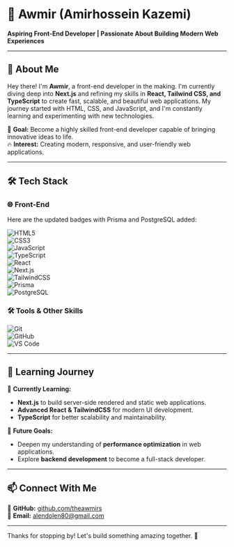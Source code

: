 # 🚀 Awmir (Amirhossein Kazemi)  

**Aspiring Front-End Developer | Passionate About Building Modern Web Experiences**  

---

## 👋 About Me  
Hey there! I'm **Awmir**, a front-end developer in the making. I'm currently diving deep into **Next.js** and refining my skills in **React, Tailwind CSS, and TypeScript** to create fast, scalable, and beautiful web applications. My journey started with HTML, CSS, and JavaScript, and I'm constantly learning and experimenting with new technologies.  

🎯 **Goal:** Become a highly skilled front-end developer capable of bringing innovative ideas to life.  
🔥 **Interest:** Creating modern, responsive, and user-friendly web applications.  

---

## 🛠️ Tech Stack  
### 🌐 Front-End  
Here are the updated badges with Prisma and PostgreSQL added:  

![HTML5](https://img.shields.io/badge/HTML5-E34F26?logo=html5&logoColor=white&style=for-the-badge)  
![CSS3](https://img.shields.io/badge/CSS3-1572B6?logo=css3&logoColor=white&style=for-the-badge)  
![JavaScript](https://img.shields.io/badge/JavaScript-F7DF1E?logo=javascript&logoColor=black&style=for-the-badge)  
![TypeScript](https://img.shields.io/badge/TypeScript-3178C6?logo=typescript&logoColor=white&style=for-the-badge)  
![React](https://img.shields.io/badge/React-61DAFB?logo=react&logoColor=white&style=for-the-badge)  
![Next.js](https://img.shields.io/badge/Next.js-000000?logo=nextdotjs&logoColor=white&style=for-the-badge)  
![TailwindCSS](https://img.shields.io/badge/TailwindCSS-06B6D4?logo=tailwindcss&logoColor=white&style=for-the-badge)  
![Prisma](https://img.shields.io/badge/Prisma-2D3748?logo=prisma&logoColor=white&style=for-the-badge)  
![PostgreSQL](https://img.shields.io/badge/PostgreSQL-336791?logo=postgresql&logoColor=white&style=for-the-badge)  
### 🛠️ Tools & Other Skills  
![Git](https://img.shields.io/badge/Git-F05032?logo=git&logoColor=white&style=for-the-badge)  
![GitHub](https://img.shields.io/badge/GitHub-181717?logo=github&logoColor=white&style=for-the-badge)  
![VS Code](https://img.shields.io/badge/VSCode-007ACC?logo=visual-studio-code&logoColor=white&style=for-the-badge)  

---

## 🚀 Learning Journey  
📌 **Currently Learning:**  
- **Next.js** to build server-side rendered and static web applications.  
- **Advanced React & TailwindCSS** for modern UI development.  
- **TypeScript** for better scalability and maintainability.  

📌 **Future Goals:**  
- Deepen my understanding of **performance optimization** in web applications.  
- Explore **backend development** to become a full-stack developer.  

---

## 📫 Connect With Me  
📌 **GitHub:** [github.com/theawmirs](https://github.com/theawmirs)  
📌 **Email:** [alendolen80@gmail.com](mailto:alendolen80@gmail.com)  

---


Thanks for stopping by! Let's build something amazing together. 🚀
